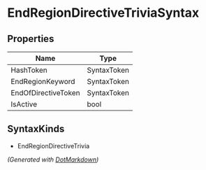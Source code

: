 # EndRegionDirectiveTriviaSyntax

## Properties

| Name                | Type        |
| ------------------- | ----------- |
| HashToken           | SyntaxToken |
| EndRegionKeyword    | SyntaxToken |
| EndOfDirectiveToken | SyntaxToken |
| IsActive            | bool        |

## SyntaxKinds

* EndRegionDirectiveTrivia

*\(Generated with [DotMarkdown](http://github.com/JosefPihrt/DotMarkdown)\)*